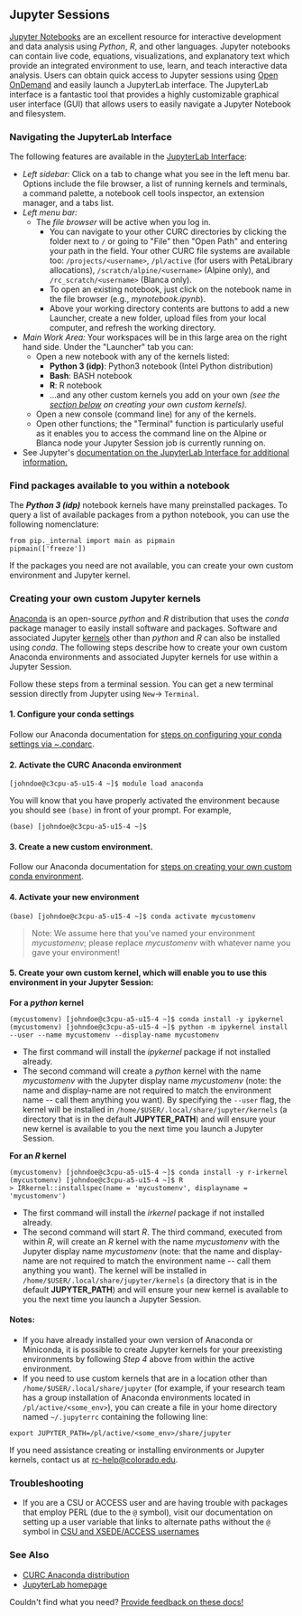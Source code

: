 ## Jupyter Sessions

[Jupyter Notebooks](https://jupyter.org/) are an excellent resource for interactive development and data analysis using _Python_, _R_, and other languages. Jupyter notebooks can contain live code, equations, visualizations, and explanatory text which provide an integrated environment to use, learn, and teach interactive data analysis. Users can obtain quick access to Jupyter sessions using [Open OnDemand](./OnDemand.html) and easily launch a JupyterLab interface. The JupyterLab interface is a fantastic tool that provides a highly customizable graphical user interface (GUI) that allows users to easily navigate a Jupyter Notebook and filesystem. 

### Navigating the JupyterLab Interface

The following features are available in the [JupyterLab Interface](https://jupyterlab.readthedocs.io/en/stable/user/interface.html):

* _Left sidebar:_ Click on a tab to change what you see in the left menu bar.  Options include the file browser, a list of running kernels and terminals, a command palette, a notebook cell tools inspector, an extension manager, and a tabs list.
* _Left menu bar:_ 
  * The _file browser_ will be active when you log in. 
    * You can navigate to your other CURC directories by clicking the folder next 
to `/` or going to "File" then "Open Path" and entering your path in the field. Your other CURC file systems are available too: 
`/projects/<username>`, `/pl/active` (for users with PetaLibrary allocations), 
`/scratch/alpine/<username>` (Alpine only), and `/rc_scratch/<username>` (Blanca 
only).
    * To open an existing notebook, just click on the notebook name in the file browser (e.g., _mynotebook.ipynb_).
    * Above your working directory contents are buttons to add a new Launcher, create a new folder, upload files from your local computer, and refresh the working directory. 
* _Main Work Area:_ Your workspaces will be in this large area on the right hand side. Under the "Launcher" tab you can: 
  * Open a new notebook with any of the kernels listed:
      * __Python 3 (idp)__: Python3 notebook (Intel Python distribution)
      * __Bash__: BASH notebook
      * __R__: R notebook 
      * ...and any other custom kernels you add on your own _(see the [section below](#creating-your-own-custom-jupyter-kernels) on creating your own custom kernels)._
   * Open a new console (command line) for any of the kernels.
   * Open other functions; the "Terminal" function is particularly useful as it enables you to access the command line on the Alpine or Blanca node your Jupyter Session
job is currently running on. 
* See Jupyter's [documentation on the JupyterLab Interface for additional information.](https://jupyterlab.readthedocs.io/en/stable/user/interface.html)

### Find packages available to you within a notebook

The ___Python 3 (idp)___ notebook kernels have many preinstalled packages. To query a list of available packages from a python notebook, you can use the following nomenclature:

```
from pip._internal import main as pipmain 
pipmain(['freeze'])
```

If the packages you need are not available, you can create your own custom environment and Jupyter kernel.

### Creating your own custom Jupyter kernels

[Anaconda](http://anaconda.com) is an open-source _python_ and _R_ distribution that uses the _conda_ package manager to easily install software and packages. Software and associated Jupyter [kernels](https://github.com/jupyter/jupyter/wiki/Jupyter-kernels) other than _python_ and _R_ can also be installed using _conda_. The following steps describe how to create your own custom Anaconda environments and associated Jupyter kernels for use within a Jupyter Session. 

Follow these steps from a terminal session. You can get a new terminal session directly from Jupyter using `New`-> `Terminal`.

#### 1.  Configure your conda settings

Follow our Anaconda documentation for [steps on configuring your conda settings via ~.condarc](../software/python.html#configure-your-conda-settings).

#### 2. Activate the CURC Anaconda environment

```
[johndoe@c3cpu-a5-u15-4 ~]$ module load anaconda
```

You will know that you have properly activated the environment because you should see `(base)` in front of your prompt. For example, 

```
(base) [johndoe@c3cpu-a5-u15-4 ~]$
```

#### 3. Create a new custom environment. 

Follow our Anaconda documentation for [steps on creating your own custom conda environment](../software/python.html#create-your-own-custom-environment).


#### 4. Activate your new environment

```
(base) [johndoe@c3cpu-a5-u15-4 ~]$ conda activate mycustomenv
```

> Note: We assume here that you've named your environment _mycustomenv_; please replace _mycustomenv_ with whatever name you gave your environment!

#### 5. Create your own custom kernel, which will enable you to use this environment in your Jupyter Session:

__For a _python_ kernel__

```
(mycustomenv) [johndoe@c3cpu-a5-u15-4 ~]$ conda install -y ipykernel
(mycustomenv) [johndoe@c3cpu-a5-u15-4 ~]$ python -m ipykernel install --user --name mycustomenv --display-name mycustomenv
```

* The first command will install the _ipykernel_ package if not installed already. 
* The second command will create a _python_ kernel with the name _mycustomenv_ with the Jupyter display name _mycustomenv_ (note: the name and display-name are not required to match the environment name -- call them anything you want). By specifying the `--user` flag, the kernel will be installed in `/home/$USER/.local/share/jupyter/kernels` (a directory that is in the default __JUPYTER_PATH__) and will ensure your new kernel is available to you the next time you launch a Jupyter Session.

__For an _R_ kernel__

```
(mycustomenv) [johndoe@c3cpu-a5-u15-4 ~]$ conda install -y r-irkernel
(mycustomenv) [johndoe@c3cpu-a5-u15-4 ~]$ R
> IRkernel::installspec(name = 'mycustomenv', displayname = 'mycustomenv')
```

* The first command will install the _irkernel_ package if not installed already. 
* The second command will start _R_. The third command, executed from within _R_, will create an _R_ kernel with the name _mycustomenv_ with the Jupyter display name _mycustomenv_ (note: that the name and display-name are not required to match the environment name -- call them anything you want). The kernel will be installed in `/home/$USER/.local/share/jupyter/kernels` (a directory that is in the default __JUPYTER_PATH__) and will ensure your new kernel is available to you the next time you launch a Jupyter Session.

#### Notes:
* If you have already installed your own version of Anaconda or Miniconda, it is possible to create Jupyter kernels for your preexisting environments by following _Step 4_ above from within the active environment.  
* If you need to use custom kernels that are in a location other than `/home/$USER/.local/share/jupyter` (for example, if your research team has a group installation of Anaconda environments located in `/pl/active/<some_env>`), you can create a file in your home directory named `~/.jupyterrc` containing the following line:
```
export JUPYTER_PATH=/pl/active/<some_env>/share/jupyter
```

If you need assistance creating or installing environments or Jupyter kernels, contact us at <rc-help@colorado.edu>. 

### Troubleshooting

* If you are a CSU or ACCESS user and are having trouble with packages that employ PERL (due to the `@` symbol), visit our documentation on setting up a user variable that links to alternate paths without the `@` symbol in [CSU and XSEDE/ACCESS usernames](../additional-resources/csu-xsede-usernames.md)


### See Also

* [CURC Anaconda distribution](../software/python.html)
* [JupyterLab homepage](https://jupyterlab.readthedocs.io)


Couldn't find what you need? [Provide feedback on these docs!](https://forms.gle/bSQEeFrdvyeQWPtW9)
